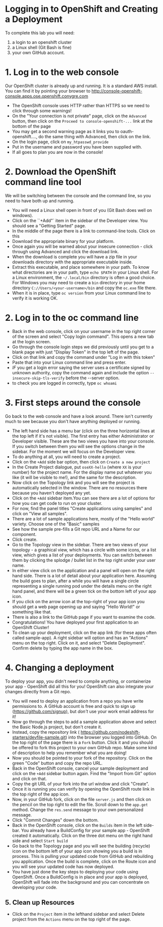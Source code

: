 # Logging in to OpenShift and Creating a Deployment
To complete this lab you will need:
1. a login to an openshift cluster
2. a Linux shell (Git Bash is fine)
3. your own GitHub account.

# 1. Log in to the web console
Our OpenShift cluster is already up and running. It is a standard AWS install. You can find it by pointing your browser to http://console-openshift-console.apps.ose.openshift.conygre.com
- The OpenShift console uses HTTP rather than HTTPS so we need to click through some warnings!
- On the "Your connection is not private" page, click on the ``Advanced`` button, then click on the ``Proceed to console-openshift-...`` link at the bottom of the page
- You may get a second warning page as it links you to oauth-openshift...., do the same thing with Advanced, then click on the link.
- On the login page, click on ``my_htpasswd_provide``
- Put in the username and password you have been supplied with.
- If all goes to plan you are now in the console!

# 2. Download the OpenShift command line tool
We will be switching between the console and the command line, so you need to have both up and running. 
- You will need a Linux shell open in front of you (Git Bash does well on windows).
- Click on the ``+Add"` item in the sidebar of the Developer view. You should see a "Getting Started" page.
- In the middle of the page there is a link to command-line tools. Click on this
- Download the appropriate binary for your platform. 
- Once again you will be warned about your insecure connection - click through using Advanced and click the download link. 
- When the download is complete you will have a zip file in your downloads directory with the appropriate executable inside. 
- Extract this executable, and place somewhere in your path. To know what directories are in your path, type ``echo $PATH`` in your Linux shell. For a Linux environment, the ``~/.local/bin`` directory is often a good choice. For Windows you may need to create a ``bin`` directory in your home directory ``C://Users/<your-username>/bin`` and copy the ``oc.exe`` file there. 
- When it is in place, type ``oc version`` from your Linux command line to verify it is working OK.


# 2. Log in to the oc command line
- Back in the web console, click on your username in the top right corner of the screen and select "Copy login command". This opens a new tab at the login screen. 
- Go through the console login steps we did previously until you get to a blank page with just "Display Token" in the top left of the page.
- Click on that link and copy the command under "Log in with this token"
- Paste that into your Linux command line and press enter.
- *IF* you get a login error saying the server uses a certificate signed by unknown authority, copy the command again and include the option ``--insecure-skip-tls-verify`` before the --server option.
- to check you are logged in correctly, type ``oc whoami``
  
# 3. First steps around the console
Go back to the web console and have a look around. There isn't currently much to see because you don't have anything deployed or running.
- The left hand side has a menu bar (click on the three horizontal lines at the top left if it's not visible). The first entry has either Administrator or Developer visible. These are the two views you have into your console. If you switch between them you will see the options change in the sidebar. For the moment we will focus on the Developer view. 
- To do anything at all, you will need to create a project. 
- Click on the ``+Add`` side bar option, then click on ``Create a new project``
- In the Create Project dialogue, put ``oseXX-hello`` (where ``XX`` is your number) for the project name. For the display name put whatever you like (it will be visible to me!), and the same for the description.
- Now click on the Topology link and you will see the project is automatically selected in the window. There are no resources there because you haven't deployed any yet. 
- Click on the ``+Add`` sidebar item.You can see there are a lot of options for how you can get code to run on your cluster. 
- For now, find the panel titles "Create applications using samples" and click on "View all samples".
- There are a lot of sample applications here, mostly of the "Hello world" variety. Choose one of the "Basic" samples
- See how the sample pre-fills a Git repo URL and a Name for our component. 
- Click create.
- Go to the Topology view in the sidebar. There are two views of your topology - a graphical view, which has a circle with some icons, or a list view, which gives a list of your deployments. You can switch between them by clicking the splodge / bullet list in the top right under your user name.
- In either view click on the application and a panel will open on the right hand side. There is a lot of detail about your application here. Assuming the build goes to plan, after a while you will have a single circle representing a single running pod under the details menu on the right hand panel, and there will be a green tick on the bottom left of your app icon. 
- If you click on the arrow icon at the top-right of your app icon you should get a web page opening up and saying "Hello World!" or something like that. 
- There is also a link to the GitHub page if you want to examine the code. 
- Congratulations! You have deployed your first application to an OpenShift Cluster!
- To clean up your deployment, click on the app link (for these apps often called sample-app). A right sidebar will option and has an "Actions" menu on the top right. Click on it, and select "Delete Deployment". Confirm delete by typing the app name in the box. 

# 4. Changing a deployment
To deploy your app, you didn't need to compile anything, or containerize your app - OpenShift did all this for you! OpenShift can also integrate your changes directly from a Git repo.
- You will need to deploy an application from a repo you have write permissions to. A GitHub account is free and quick to sign up (https://github.com/signup), but *don't* use your work email address for it! 
- Now go through the steps to add a sample application above and select the Basic Node.js project, but don't create it.
- Instead, copy the repository link ( https://github.com/nodeshift-starters/devfile-sample.git) into the browser you logged into GitHub. On the top right of the page there is a ``Fork`` button. Click it and you should be offered to fork this project to your own GitHub repo. Make some kind of description to help you remember what you are doing!
- Now you should be pointed to your fork of the repository. Click on the green "Code" button and copy the repo URL.
- Back in the OpenShift console, cancel your sample deployment and click on the ``+Add`` sidebar button again. Find the "Import from Git" option and click on that.
- Copy the git URL of your fork into the url window and click "Create".
- Once it is running you can verify by opening the OpenShift route link in the top right of the app icon.
- Now, in your GitHub fork, click on the file ``server.js`` and then click on the pencil on the top right to edit the file. Scroll down to the ``app.get`` method. Change the ``res.send`` message to your own personalized message.
- Click "Commit Changes" down the bottom. 
- Back in the OpenShift console, click on the ``Builds`` item in the left side-bar. You already have a BuildConfig for your sample app - OpenShift created it automatically. Click on the three dot menu on the right hand side and select ``Start build``
- Go back to the Topology page and you will see the building (recycle) icon on the bottom left of your app icon showing you a build is in process. This is pulling your updated code from GitHub and rebuilding you application. Once the build is complete, click on the Route icon and you will see your updated code has now deployed.
- You have just done the key steps to deploying your code using OpenShift. Once a BuildConfig is in place and your app is deployed, OpenShift will fade into the background and you can concentrate on developing your code.
  
## 5. Clean up Resources
- Click on the ``Project`` item in the lefthand sidebar and select Delete project from the ``Actions`` menu on the top right of the page. 